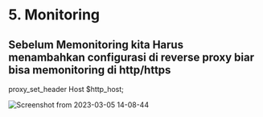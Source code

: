 # 5. Monitoring

## Sebelum Memonitoring kita Harus menambahkan configurasi di reverse proxy biar bisa memonitoring di http/https

proxy_set_header Host $http_host;

![Screenshot from 2023-03-05 14-08-44](https://user-images.githubusercontent.com/111972023/222948247-b05ec4b7-3ca3-4164-a4c4-a6ff8339a083.png)
